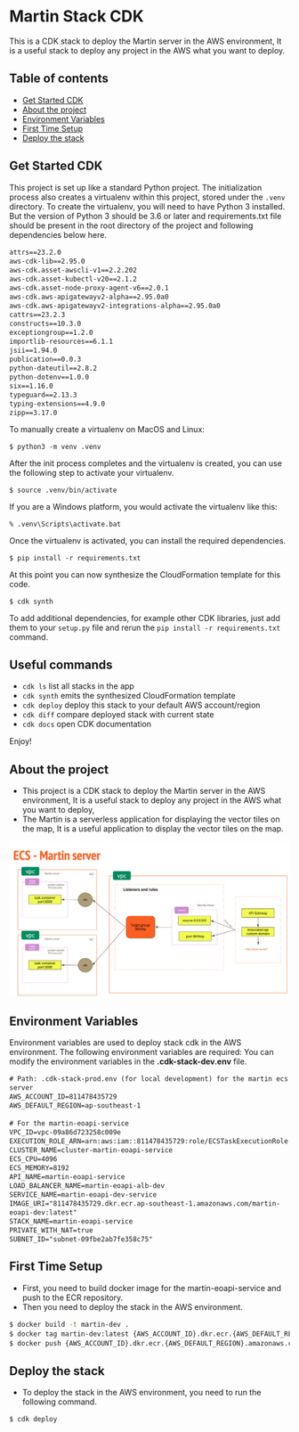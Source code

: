 # Martin Stack CDK

This is a CDK stack to deploy the Martin server in the AWS environment, It is a useful stack to deploy any project in the AWS what you want to deploy.

## Table of contents

- [Get Started CDK](#get-started-cdk)
- [About the project](#about-the-project)
- [Environment Variables](#environment-variables)
- [First Time Setup](#first-time-setup)
- [Deploy the stack](#deploy-the-stack)


## Get Started CDK

This project is set up like a standard Python project. The initialization process also creates a virtualenv within this project, stored under the `.venv` directory. To create the virtualenv, you will need to have Python 3 installed.
But the version of Python 3 should be 3.6 or later and requirements.txt file should be present in the root directory of the project and following dependencies below here.

```dotenv
attrs==23.2.0
aws-cdk-lib==2.95.0
aws-cdk.asset-awscli-v1==2.2.202
aws-cdk.asset-kubectl-v20==2.1.2
aws-cdk.asset-node-proxy-agent-v6==2.0.1
aws-cdk.aws-apigatewayv2-alpha==2.95.0a0
aws-cdk.aws-apigatewayv2-integrations-alpha==2.95.0a0
cattrs==23.2.3
constructs==10.3.0
exceptiongroup==1.2.0
importlib-resources==6.1.1
jsii==1.94.0
publication==0.0.3
python-dateutil==2.8.2
python-dotenv==1.0.0
six==1.16.0
typeguard==2.13.3
typing-extensions==4.9.0
zipp==3.17.0
```

To manually create a virtualenv on MacOS and Linux:

```
$ python3 -m venv .venv
```

After the init process completes and the virtualenv is created, you can use the following
step to activate your virtualenv.

```
$ source .venv/bin/activate
```

If you are a Windows platform, you would activate the virtualenv like this:

```
% .venv\Scripts\activate.bat
```

Once the virtualenv is activated, you can install the required dependencies.

```
$ pip install -r requirements.txt
```

At this point you can now synthesize the CloudFormation template for this code.

```
$ cdk synth
```

To add additional dependencies, for example other CDK libraries, just add
them to your `setup.py` file and rerun the `pip install -r requirements.txt`
command.

## Useful commands

 * `cdk ls`          list all stacks in the app
 * `cdk synth`       emits the synthesized CloudFormation template
 * `cdk deploy`      deploy this stack to your default AWS account/region
 * `cdk diff`        compare deployed stack with current state
 * `cdk docs`        open CDK documentation

Enjoy!


## About the project

- This project is a CDK stack to deploy the Martin server in the AWS environment, It is a useful stack to deploy any project in the AWS what you want to deploy,
- The Martin is a serverless application for displaying the vector tiles on the map, It is a useful application to display the vector tiles on the map.

[//]: # (Get image from my assets)
![Image](./dependencies/images/diagram-martin.png)


## Environment Variables

Environment variables are used to deploy stack cdk in the AWS environment. The following environment variables are required:
You can modify the environment variables in the **.cdk-stack-dev.env** file.

```dotenv
# Path: .cdk-stack-prod.env (for local development) for the martin ecs server
AWS_ACCOUNT_ID=811478435729
AWS_DEFAULT_REGION=ap-southeast-1

# For the martin-eoapi-service
VPC_ID=vpc-09a86d723258c009e
EXECUTION_ROLE_ARN=arn:aws:iam::811478435729:role/ECSTaskExecutionRole
CLUSTER_NAME=cluster-martin-eoapi-service
ECS_CPU=4096
ECS_MEMORY=8192
API_NAME=martin-eoapi-service
LOAD_BALANCER_NAME=martin-eoapi-alb-dev
SERVICE_NAME=martin-eoapi-dev-service
IMAGE_URI="811478435729.dkr.ecr.ap-southeast-1.amazonaws.com/martin-eoapi-dev:latest"
STACK_NAME=martin-eoapi-service
PRIVATE_WITH_NAT=true
SUBNET_ID="subnet-09fbe2ab7fe358c75"
```

## First Time Setup

- First, you need to build docker image for the martin-eoapi-service and push to the ECR repository.
- Then you need to deploy the stack in the AWS environment.

```bash
$ docker build -t martin-dev .
$ docker tag martin-dev:latest {AWS_ACCOUNT_ID}.dkr.ecr.{AWS_DEFAULT_REGION}.amazonaws.com/martin-eoapi-dev:latest
$ docker push {AWS_ACCOUNT_ID}.dkr.ecr.{AWS_DEFAULT_REGION}.amazonaws.com/martin-eoapi-dev:latest
```

## Deploy the stack

- To deploy the stack in the AWS environment, you need to run the following command.

```bash
$ cdk deploy
```

